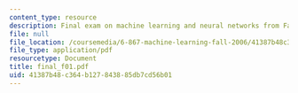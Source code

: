 ```yaml
---
content_type: resource
description: Final exam on machine learning and neural networks from Fall 2001.
file: null
file_location: /coursemedia/6-867-machine-learning-fall-2006/41387b48c364b127843885db7cd56b01_final_f01.pdf
file_type: application/pdf
resourcetype: Document
title: final_f01.pdf
uid: 41387b48-c364-b127-8438-85db7cd56b01
---
```

